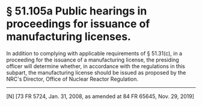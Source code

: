 # § 51.105a   Public hearings in proceedings for issuance of manufacturing licenses.

In addition to complying with applicable requirements of § 51.31(c), in a proceeding for the issuance of a manufacturing license, the presiding officer will determine whether, in accordance with the regulations in this subpart, the manufacturing license should be issued as proposed by the NRC's Director, Office of Nuclear Reactor Regulation.



---

[N] [73 FR 5724, Jan. 31, 2008, as amended at 84 FR 65645, Nov. 29, 2019]




